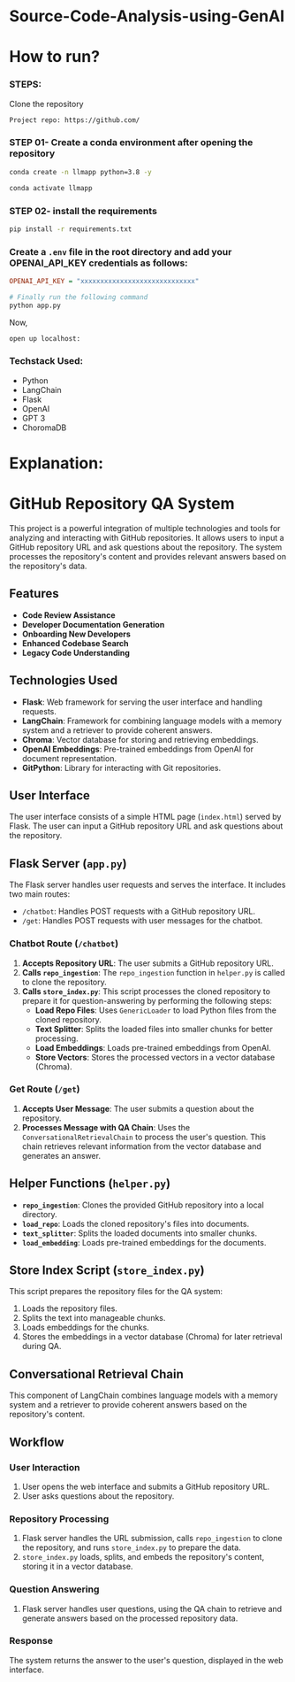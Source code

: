# Source-Code-Analysis-using-GenAI

# How to run?
### STEPS:

Clone the repository

```bash
Project repo: https://github.com/
```
### STEP 01- Create a conda environment after opening the repository

```bash
conda create -n llmapp python=3.8 -y
```

```bash
conda activate llmapp
```


### STEP 02- install the requirements
```bash
pip install -r requirements.txt
```


### Create a `.env` file in the root directory and add your OPENAI_API_KEY credentials as follows:

```ini
OPENAI_API_KEY = "xxxxxxxxxxxxxxxxxxxxxxxxxxxxx"
```


```bash
# Finally run the following command
python app.py
```

Now,
```bash
open up localhost:
```


### Techstack Used:

- Python
- LangChain
- Flask
- OpenAI
- GPT 3
- ChoromaDB


# Explanation:

# GitHub Repository QA System

This project is a powerful integration of multiple technologies and tools for analyzing and interacting with GitHub repositories. It allows users to input a GitHub repository URL and ask questions about the repository. The system processes the repository's content and provides relevant answers based on the repository's data.

## Features

- **Code Review Assistance**
- **Developer Documentation Generation**
- **Onboarding New Developers**
- **Enhanced Codebase Search**
- **Legacy Code Understanding**

## Technologies Used

- **Flask**: Web framework for serving the user interface and handling requests.
- **LangChain**: Framework for combining language models with a memory system and a retriever to provide coherent answers.
- **Chroma**: Vector database for storing and retrieving embeddings.
- **OpenAI Embeddings**: Pre-trained embeddings from OpenAI for document representation.
- **GitPython**: Library for interacting with Git repositories.

## User Interface

The user interface consists of a simple HTML page (`index.html`) served by Flask. The user can input a GitHub repository URL and ask questions about the repository.

## Flask Server (`app.py`)

The Flask server handles user requests and serves the interface. It includes two main routes:

- `/chatbot`: Handles POST requests with a GitHub repository URL.
- `/get`: Handles POST requests with user messages for the chatbot.

### Chatbot Route (`/chatbot`)

1. **Accepts Repository URL**: The user submits a GitHub repository URL.
2. **Calls `repo_ingestion`**: The `repo_ingestion` function in `helper.py` is called to clone the repository.
3. **Calls `store_index.py`**: This script processes the cloned repository to prepare it for question-answering by performing the following steps:
    - **Load Repo Files**: Uses `GenericLoader` to load Python files from the cloned repository.
    - **Text Splitter**: Splits the loaded files into smaller chunks for better processing.
    - **Load Embeddings**: Loads pre-trained embeddings from OpenAI.
    - **Store Vectors**: Stores the processed vectors in a vector database (Chroma).

### Get Route (`/get`)

1. **Accepts User Message**: The user submits a question about the repository.
2. **Processes Message with QA Chain**: Uses the `ConversationalRetrievalChain` to process the user's question. This chain retrieves relevant information from the vector database and generates an answer.

## Helper Functions (`helper.py`)

- **`repo_ingestion`**: Clones the provided GitHub repository into a local directory.
- **`load_repo`**: Loads the cloned repository's files into documents.
- **`text_splitter`**: Splits the loaded documents into smaller chunks.
- **`load_embedding`**: Loads pre-trained embeddings for the documents.

## Store Index Script (`store_index.py`)

This script prepares the repository files for the QA system:

1. Loads the repository files.
2. Splits the text into manageable chunks.
3. Loads embeddings for the chunks.
4. Stores the embeddings in a vector database (Chroma) for later retrieval during QA.

## Conversational Retrieval Chain

This component of LangChain combines language models with a memory system and a retriever to provide coherent answers based on the repository's content.

## Workflow

### User Interaction

1. User opens the web interface and submits a GitHub repository URL.
2. User asks questions about the repository.

### Repository Processing

1. Flask server handles the URL submission, calls `repo_ingestion` to clone the repository, and runs `store_index.py` to prepare the data.
2. `store_index.py` loads, splits, and embeds the repository's content, storing it in a vector database.

### Question Answering

1. Flask server handles user questions, using the QA chain to retrieve and generate answers based on the processed repository data.

### Response

The system returns the answer to the user's question, displayed in the web interface.
